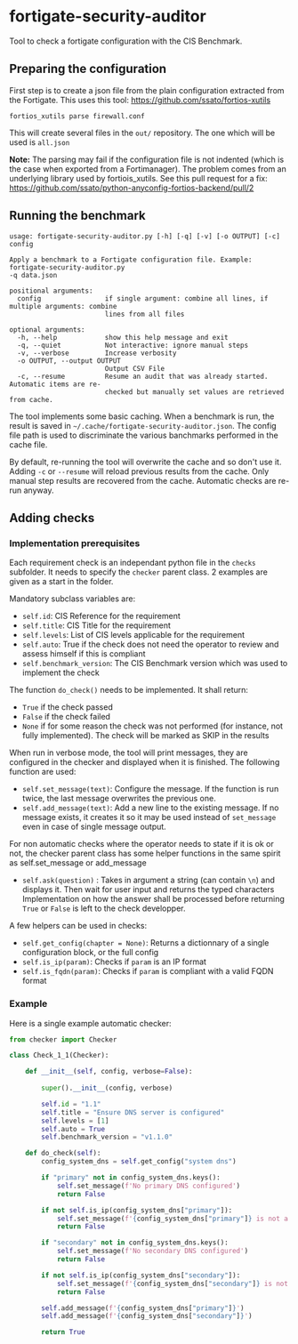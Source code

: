 # fortigate-security-auditor
Tool to check a fortigate configuration with the CIS Benchmark.

## Preparing the configuration

First step is to create a json file from the plain configuration extracted from the Fortigate. This uses this tool: https://github.com/ssato/fortios-xutils
```
fortios_xutils parse firewall.conf
```
This will create several files in the `out/` repository. The one which will be used is `all.json`

**Note:** The parsing may fail if the configuration file is not indented (which is the case when exported from a Fortimanager). The problem comes from an underlying library used by fortiois_xutils. See this pull request for a fix: https://github.com/ssato/python-anyconfig-fortios-backend/pull/2

## Running the benchmark

```
usage: fortigate-security-auditor.py [-h] [-q] [-v] [-o OUTPUT] [-c] config

Apply a benchmark to a Fortigate configuration file. Example: fortigate-security-auditor.py
-q data.json

positional arguments:
  config                if single argument: combine all lines, if multiple arguments: combine
                        lines from all files

optional arguments:
  -h, --help            show this help message and exit
  -q, --quiet           Not interactive: ignore manual steps
  -v, --verbose         Increase verbosity
  -o OUTPUT, --output OUTPUT
                        Output CSV File
  -c, --resume          Resume an audit that was already started. Automatic items are re-
                        checked but manually set values are retrieved from cache.
```

The tool implements some basic caching. When a benchmark is run, the result is saved in `~/.cache/fortigate-security-auditor.json`. The config file path is used to discriminate the various banchmarks performed in the cache file.

By default, re-running the tool will overwrite the cache and so don't use it. Adding `-c` or `--resume` will reload previous results from the cache. Only manual step results are recovered from the cache. Automatic checks are re-run anyway.

## Adding checks

### Implementation prerequisites

Each requirement check is an independant python file in the `checks` subfolder. It needs to specify the `checker` parent class. 2 examples are given as a start in the folder.

Mandatory subclass variables are:

- `self.id`: CIS Reference for the requirement
- `self.title`: CIS Title for the requirement
- `self.levels`: List of CIS levels applicable for the requirement
- `self.auto`: True if the check does not need the operator to review and assess himself if this is compliant
- `self.benchmark_version`: The CIS Benchmark version which was used to implement the check

The function `do_check()` needs to be implemented. It shall return:
- `True` if the check passed
- `False` if the check failed
- `None` if for some reason the check was not performed (for instance, not fully implemented). The check will be marked as SKIP in the results

When run in verbose mode, the tool will print messages, they are configured in the checker and displayed when it is finished. The following function are used:
- `self.set_message(text)`: Configure the message. If the function is run twice, the last message overwrites the previous one.
- `self.add_message(text)`: Add a new line to the existing message. If no message exists, it creates it so it may be used instead of `set_message` even in case of single message output.

For non automatic checks where the operator needs to state if it is ok or not, the checker parent class has some helper functions in the same spirit as self.set_message or add_message
- `self.ask(question)` : Takes in argument a string (can contain `\n`) and displays it. Then wait for user input and returns the typed characters
Implementation on how the answer shall be processed before returning `True` or `False` is left to the check developper.

A few helpers can be used in checks:
- `self.get_config(chapter = None)`: Returns a dictionnary of a single configuration block, or the full config
- `self.is_ip(param)`: Checks if `param` is an IP format
- `self.is_fqdn(param)`: Checks if `param` is compliant with a valid FQDN format

### Example

Here is a single example automatic checker:

```python
from checker import Checker

class Check_1_1(Checker):

    def __init__(self, config, verbose=False):
        
        super().__init__(config, verbose)

        self.id = "1.1"
        self.title = "Ensure DNS server is configured"
        self.levels = [1]
        self.auto = True
        self.benchmark_version = "v1.1.0"

    def do_check(self):
        config_system_dns = self.get_config("system dns")

        if "primary" not in config_system_dns.keys():
            self.set_message(f'No primary DNS configured')
            return False

        if not self.is_ip(config_system_dns["primary"]):
            self.set_message(f'{config_system_dns["primary"]} is not a valid IP for primary DNS')
            return False

        if "secondary" not in config_system_dns.keys():
            self.set_message(f'No secondary DNS configured')
            return False

        if not self.is_ip(config_system_dns["secondary"]):
            self.set_message(f'{config_system_dns["secondary"]} is not a valid IP for secondary DNS')
            return False

        self.add_message(f'{config_system_dns["primary"]}')
        self.add_message(f'{config_system_dns["secondary"]}')

        return True
```
